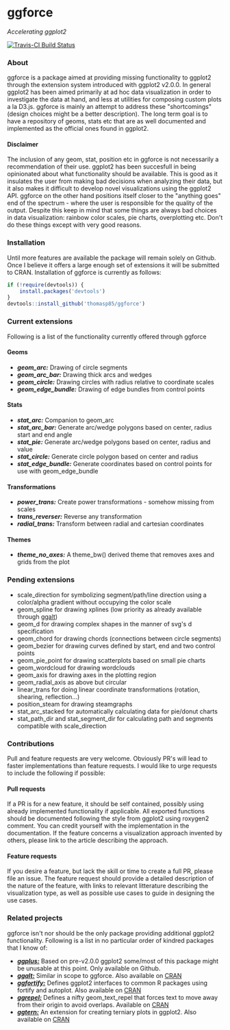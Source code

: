 # ggforce
*Accelerating ggplot2*

[![Travis-CI Build Status](https://travis-ci.org/thomasp85/ggforce.svg?branch=master)](https://travis-ci.org/thomasp85/ggforce)

### About
ggforce is a package aimed at providing missing functionality to ggplot2 through
the extension system introduced with ggplot2 v2.0.0. In general ggplot2 has been
aimed primarily at ad hoc data visualization in order to investigate the data at 
hand, and less at utilities for composing custom plots a la D3.js. ggforce is 
mainly an attempt to address these "shortcomings" (design choices might be a 
better description). The long term goal is to have a repository of geoms, stats
etc that are as well documented and implemented as the official ones found in 
ggplot2.

#### Disclaimer
The inclusion of any geom, stat, position etc in ggforce is not necessarily a 
recommendation of their use. ggplot2 has been succesfull in being opinionated
about what functionality should be available. This is good as it insulates the
user from making bad decisions when analyzing their data, but it also makes it
difficult to develop novel visualizations using the ggplot2 API. ggforce on the
other hand positions itself closer to the "anything goes" end of the spectrum - 
where the user is responsible for the quality of the output. Despite this keep 
in mind that some things are always bad choices in data visualization: rainbow 
color scales, pie charts, overplotting etc. Don't do these things except with 
very good reasons.

### Installation
Until more features are available the package will remain solely on Github.
Once I believe it offers a large enough set of extensions it will be submitted
to CRAN. Installation of ggforce is currently as follows:

```r
if (!require(devtools)) {
    install.packages('devtools')
}
devtools::install_github('thomasp85/ggforce')
```

### Current extensions
Following is a list of the functionality currently offered through ggforce

#### Geoms
- ***geom_arc:*** Drawing of circle segments
- ***geom_arc_bar:*** Drawing thick arcs and wedges
- ***geom_circle:*** Drawing circles with radius relative to coordinate scales
- ***geom_edge_bundle:*** Drawing of edge bundles from control points

#### Stats
- ***stat_arc:*** Companion to geom_arc
- ***stat_arc_bar:*** Generate arc/wedge polygons based on center, radius start
and end angle
- ***stat_pie:*** Generate arc/wedge polygons based on center, radius and value
- ***stat_circle:*** Generate circle polygon based on center and radius
- ***stat_edge_bundle:*** Generate coordinates based on control points for use 
with geom_edge_bundle

#### Transformations
- ***power_trans:*** Create power transformations - somehow missing from scales
- ***trans_reverser:*** Reverse any transformation
- ***radial_trans:*** Transform between radial and cartesian coordinates

#### Themes
- ***theme_no_axes:*** A theme_bw() derived theme that removes axes and grids
from the plot

### Pending extensions
- scale_direction for symbolizing segment/path/line direction using a 
color/alpha gradient without occupying the color scale
- geom_spline for drawing xplines (low priority as already available through 
[ggalt](https://github.com/hrbrmstr/ggalt))
- geom_d for drawing complex shapes in the manner of svg's d specification
- geom_chord for drawing chords (connections between circle segments)
- geom_bezier for drawing curves defined by start, end and two control points
- geom_pie_point for drawing scatterplots based on small pie charts
- geom_wordcloud for drawing wordclouds
- geom_axis for drawing axes in the plotting region
- geom_radial_axis as above but circular
- linear_trans for doing linear coordinate transformations (rotation, shearing,
reflection...)
- position_steam for drawing steamgraphs
- stat_arc_stacked for automatically calculating data for pie/donut charts
- stat_path_dir and stat_segment_dir for calculating path and segments 
compatible with scale_direction

### Contributions
Pull and feature requests are very welcome. Obviously PR's will lead to faster
implementations than feature requests. I would like to urge requests to include
the following if possible:

#### Pull requests
If a PR is for a new feature, it should be self contained, possibly using 
already implemented functionality if applicable. All exported functions should
be documented following the style from ggplot2 using roxygen2 comment. You can
credit yourself with the implementation in the documentation. If the feature 
concerns a visualization approach invented by others, please link to the article
describing the approach.

#### Feature requests
If you desire a feature, but lack the skill or time to create a full PR, please 
file an issue. The feature request should provide a detailed description of the 
nature of the feature, with links to relevant litterature describing the 
visualization type, as well as possible use cases to guide in designing the use
cases.

### Related projects
ggforce isn't nor should be the only package providing additional ggplot2 
functionality. Following is a list in no particular order of kindred packages 
that I know of:

- [***ggplus:***](https://github.com/guiastrennec/ggplus) Based on pre-v2.0.0 
ggplot2 some/most of this package might be unusable at this point. Only 
available on Github.
- [***ggalt:***](https://github.com/hrbrmstr/ggalt) Similar in scope to ggforce.
Also available on 
[CRAN](https://cran.r-project.org/web/packages/ggalt/index.html)
- [***ggfortify:***](https://github.com/sinhrks/ggfortify) Defines ggplot2
interfaces to common R packages using fortify and autoplot. Also available on 
[CRAN](https://cran.r-project.org/web/packages/ggfortify/index.html)
- [***ggrepel:***](https://github.com/slowkow/ggrepel) Defines a
nifty geom_text_repel that forces text to move away from their origin to avoid
overlaps. Available on 
[CRAN](https://cran.r-project.org/web/packages/ggrepel/index.html)
- [***ggtern:***](https://github.com/nicholasehamilton/ggtern) An extension for
creating terniary plots in ggplot2. Also available on 
[CRAN](https://cran.r-project.org/web/packages/ggtern/index.html)
